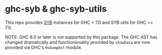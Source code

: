# ghc-syb & ghc-syb-utils

This repo provides [SYB][syb] instances for GHC < 7.0 and SYB utils
for GHC >= 7.0.

[syb]: https://hackage.haskell.org/package/syb

NOTE: GHC 8.0 or later is *not* supported by this package. The GHC AST
has changed dramatically and functionionality provided by `showData`
are now provided via GHC's `HsDumpAst` module.

